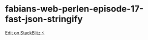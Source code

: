 # fabians-web-perlen-episode-17-fast-json-stringify

[Edit on StackBlitz ⚡️](https://stackblitz.com/edit/fabians-web-perlen-episode-17-fast-json-stringify)
